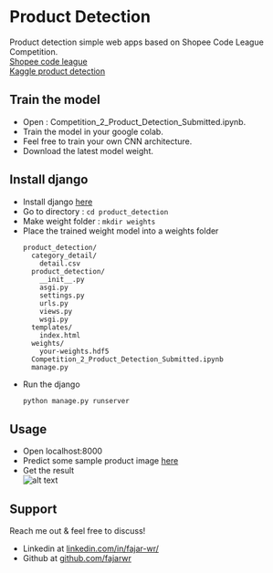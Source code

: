 # Product Detection

Product detection simple web apps based on Shopee Code League Competition.  
[Shopee code league](https://careers.shopee.sg/codeleague/)  
[Kaggle product detection](https://www.kaggle.com/c/shopee-product-detection-open)

## Train the model

* Open : Competition_2_Product_Detection_Submitted.ipynb.  
* Train the model in your google colab.
* Feel free to train your own CNN architecture.
* Download the latest model weight.

## Install django

* Install django [here](https://docs.djangoproject.com/en/3.0/topics/install/)  
* Go to directory : ```cd product_detection```  
* Make weight folder : ```mkdir weights```  
* Place the trained weight model into a weights folder  
  ```
  product_detection/
    category_detail/
      detail.csv
    product_detection/
      __init__.py
      asgi.py
      settings.py
      urls.py
      views.py
      wsgi.py
    templates/
      index.html
    weights/
      your-weights.hdf5
    Competition_2_Product_Detection_Submitted.ipynb
    manage.py
  ```
* Run the django  
  ```python
  python manage.py runserver
  ```  

## Usage
* Open localhost:8000
* Predict some sample product image [here](https://drive.google.com/file/d/1bPZilovvLBj8_4b6RaAYqES2N-MCeRqJ/view?usp=sharing)
* Get the result  
![alt text](https://github.com/fajarwr/product_detection/product_detection.gif)

## Support
Reach me out & feel free to discuss!  
* Linkedin at  [linkedin.com/in/fajar-wr/](https://www.linkedin.com/in/fajar-wr/)  
* Github at [github.com/fajarwr](https://github.com/fajarwr)  
